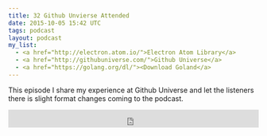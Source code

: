 ```yaml
---
title: 32 Github Unvierse Attended
date: 2015-10-05 15:42 UTC
tags: podcast
layout: podcast
my_list:
  - <a href="http://electron.atom.io/">Electron Atom Library</a>
  - <a href="http://githubuniverse.com/">Github Universe</a>
  - <a href="https://golang.org/dl/"><Download Goland</a>
---
```


This episode I share my experience at Github Universe and let the listeners there is slight format changes coming to the podcast. 

<iframe frameborder='0' height='36px' scrolling='no' seamless src='https://simplecast.fm/e/18098?style=light' width='100%'></iframe>
